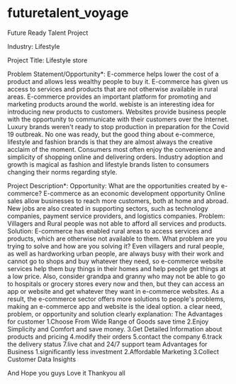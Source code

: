 # futuretalent_voyage
Future Ready Talent Project

Industry:
Lifestyle

Project Title:
Lifestyle store



Problem Statement/Opportunity*:
E-commerce helps lower the cost of a product and allows less wealthy people to buy it. E-commerce has given us access to services and products that are not otherwise available in rural areas. E-commerce provides an important platform for promoting and marketing products around the world. webiste is an interesting idea for introducing new products to customers. Websites provide business people with the opportunity to communicate with their customers over the Internet. Luxury brands weren't ready to stop production in preparation for the Covid 19 outbreak. No one was ready, but the good thing about e-commerce, lifestyle and fashion brands is that they are almost always the creative acclaim of the moment. Consumers most often enjoy the convenience and simplicity of shopping online and delivering orders. Industry adoption and growth is magical as fashion and lifestyle brands listen to consumers changing their norms regarding style.

Project Description*:
Opportunity: What are the opportunities created by e-commerce? E-commerce as an economic development opportunity Online sales allow businesses to reach more customers, both at home and abroad. New jobs are also created in supporting sectors, such as technology companies, payment service providers, and logistics companies. Problem: Villagers and Rural people was not able to afford all services and products. Solution: E-commerce has enabled rural areas to access services and products, which are otherwise not available to them. What problem are you trying to solve and how are you solving it? Even villagers and rural people, as well as hardworking urban people, are always busy with their work and cannot go to shops and buy whatever they need, so e-commerce website services help them buy things in their homes and help people get things at a low price. Also, consider grandpa and granny who may not be able to go to hospitals or grocery stores every now and then, but they can access an app or website and get whatever they want in e-commerce websites. As a result, the e-commerce sector offers more solutions to people's problems, making an e-commerce app and website is the ideal option. a clear need, problem, or opportunity and solution clearly explanation: The Advantages for customer 1.Choose From Wide Range of Goods save time 2.Enjoy Simplicity and Comfort and save money. 3.Get Detailed Information about products and pricing 4.modify their orders 5.contact the company 6.track the delivery status 7.live chat and 24/7 support team Advantages for Business 1.significantly less investment 2.Affordable Marketing 3.Collect Customer Data Insights


And Hope you guys Love it
Thankyou all 
